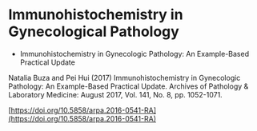 # Immunohistochemistry in Gynecological Pathology

* Immunohistochemistry in Gynecologic Pathology: An Example-Based Practical Update

Natalia Buza and Pei Hui \(2017\) Immunohistochemistry in Gynecologic Pathology: An Example-Based Practical Update. Archives of Pathology & Laboratory Medicine: August 2017, Vol. 141, No. 8, pp. 1052-1071.

[https://doi.org/10.5858/arpa.2016-0541-RA](https://doi.org/10.5858/arpa.2016-0541-RA)

